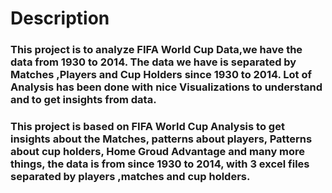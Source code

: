 # Description

### This project is to analyze FIFA World Cup Data,we have the data from 1930 to 2014. The data we have is separated by Matches ,Players and Cup Holders since 1930 to 2014. Lot of Analysis has been done with nice Visualizations to understand and to get insights from data.

### This project is based on FIFA World Cup Analysis to get insights about the Matches, patterns about players, Patterns about cup holders, Home Groud Advantage and many more things, the data is from since 1930 to 2014, with 3 excel files separated by players ,matches and cup holders.
